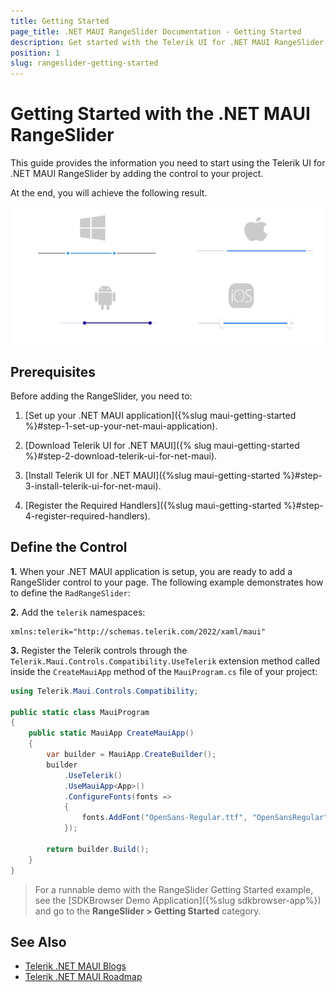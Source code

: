 ```yaml
---
title: Getting Started
page_title: .NET MAUI RangeSlider Documentation - Getting Started
description: Get started with the Telerik UI for .NET MAUI RangeSlider and add the control to your .NET MAUI project.
position: 1
slug: rangeslider-getting-started
---
```


# Getting Started with the .NET MAUI RangeSlider

This guide provides the information you need to start using the Telerik UI for .NET MAUI RangeSlider by adding the control to your project.

At the end, you will achieve the following result.

![.NET MAUI RangeSlider Getting Started](images/rangeslider-getting-started.png)

## Prerequisites

Before adding the RangeSlider, you need to:

1. [Set up your .NET MAUI application]({%slug maui-getting-started %}#step-1-set-up-your-net-maui-application).

1. [Download Telerik UI for .NET MAUI]({% slug maui-getting-started %}#step-2-download-telerik-ui-for-net-maui).

1. [Install Telerik UI for .NET MAUI]({%slug maui-getting-started %}#step-3-install-telerik-ui-for-net-maui).

1. [Register the Required Handlers]({%slug maui-getting-started %}#step-4-register-required-handlers).

## Define the Control

**1.** When your .NET MAUI application is setup, you are ready to add a RangeSlider control to your page. The following example demonstrates how to define the `RadRangeSlider`:

<snippet id='rangeslider-getting-started-xaml'/>
<snippet id='rangeslider-gettingstarted-csharp'/>

**2.** Add the `telerik` namespaces:

```XAML
xmlns:telerik="http://schemas.telerik.com/2022/xaml/maui"
```

**3.** Register the Telerik controls through the `Telerik.Maui.Controls.Compatibility.UseTelerik` extension method called inside the `CreateMauiApp` method of the `MauiProgram.cs` file of your project:

```C#
using Telerik.Maui.Controls.Compatibility;

public static class MauiProgram
{
	public static MauiApp CreateMauiApp()
	{
		var builder = MauiApp.CreateBuilder();
		builder
			.UseTelerik()
			.UseMauiApp<App>()
			.ConfigureFonts(fonts =>
			{
				fonts.AddFont("OpenSans-Regular.ttf", "OpenSansRegular");
			});

		return builder.Build();
	}
}           
```

> For a runnable demo with the RangeSlider Getting Started example, see the [SDKBrowser Demo Application]({%slug sdkbrowser-app%}) and go to the **RangeSlider > Getting Started** category.

## See Also

- [Telerik .NET MAUI Blogs](https://www.telerik.com/blogs/mobile-net-maui)
- [Telerik .NET MAUI Roadmap](https://www.telerik.com/support/whats-new/maui-ui/roadmap)